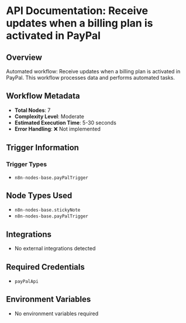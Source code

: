 # API Documentation: Receive updates when a billing plan is activated in PayPal

## Overview
Automated workflow: Receive updates when a billing plan is activated in PayPal. This workflow processes data and performs automated tasks.

## Workflow Metadata
- **Total Nodes**: 7
- **Complexity Level**: Moderate
- **Estimated Execution Time**: 5-30 seconds
- **Error Handling**: ❌ Not implemented

## Trigger Information
### Trigger Types
- `n8n-nodes-base.payPalTrigger`

## Node Types Used
- `n8n-nodes-base.stickyNote`
- `n8n-nodes-base.payPalTrigger`

## Integrations
- No external integrations detected

## Required Credentials
- `payPalApi`

## Environment Variables
- No environment variables required
